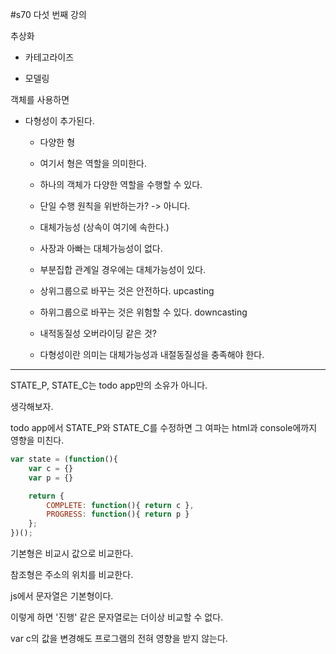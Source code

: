 #s70 다섯 번째 강의

추상화

* 카테고라이즈

* 모델링

객체를 사용하면 

* 다형성이 추가된다.

    * 다양한 형

    * 여기서 형은 역할을 의미한다.

    * 하나의 객체가 다양한 역할을 수행할 수 있다.

    * 단일 수행 원칙을 위반하는가? -> 아니다.

    * 대체가능성 (상속이 여기에 속한다.)

    * 사장과 아빠는 대체가능성이 없다.

    * 부분집합 관계일 경우에는 대체가능성이 있다.

    * 상위그룹으로 바꾸는 것은 안전하다. upcasting

    * 하위그룹으로 바꾸는 것은 위험할 수 있다. downcasting

    * 내적동질성 오버라이딩 같은 것?

    * 다형성이란 의미는 대체가능성과 내절동질성을 충족해야 한다.

----

STATE_P, STATE_C는 todo app만의 소유가 아니다.

생각해보자.

todo app에서 STATE_P와 STATE_C를 수정하면 그 여파는 html과 console에까지 영향을 미친다.

```js
var state = (function(){
    var c = {}
    var p = {}

    return {
        COMPLETE: function(){ return c },
        PROGRESS: function(){ return p }
    };
})();
```

기본형은 비교시 값으로 비교한다.

참조형은 주소의 위치를 비교한다.

js에서 문자열은 기본형이다.

이렇게 하면 '진행' 같은 문자열로는 더이상 비교할 수 없다.

var c의 값을 변경해도 프로그램의 전혀 영향을 받지 않는다.

